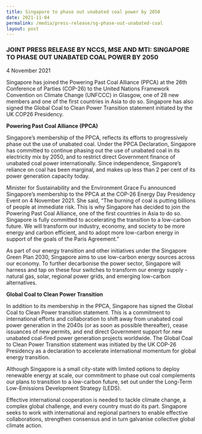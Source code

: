 ```yaml
---
title: Singapore to phase out unabated coal power by 2050
date: 2021-11-04
permalink: /media/press-release/sg-phase-out-unabated-coal
layout: post
---
```


### JOINT PRESS RELEASE BY NCCS, MSE AND MTI: SINGAPORE TO PHASE OUT UNABATED COAL POWER BY 2050

4 November 2021

Singapore has joined the Powering Past Coal Alliance (PPCA) at the 26th Conference of Parties (COP-26) to the United Nations Framework Convention on Climate Change (UNFCCC) in Glasgow, one of 28 new members and one of the first countries in Asia to do so. Singapore has also signed the Global Coal to Clean Power Transition statement initiated by the UK COP26 Presidency.

**Powering Past Coal Alliance (PPCA)** 

Singapore’s membership of the PPCA, reflects its efforts to progressively phase out the use of unabated coal. Under the PPCA Declaration, Singapore has committed to continue phasing out the use of unabated coal in its electricity mix by 2050, and to restrict direct Government finance of unabated coal power internationally. Since independence, Singapore’s reliance on coal has been marginal, and makes up less than 2 per cent of its power generation capacity today. 

Minister for Sustainability and the Environment Grace Fu announced Singapore’s membership to the PPCA at the COP-26 Energy Day Presidency Event on 4 November 2021. She said, “The burning of coal is putting billions of people at immediate risk. This is why Singapore has decided to join the Powering Past Coal Alliance, one of the first countries in Asia to do so. Singapore is fully committed to accelerating the transition to a low-carbon future. We will transform our industry, economy, and society to be more energy and carbon efficient, and to adopt more low-carbon energy in support of the goals of the Paris Agreement.”

As part of our energy transition and other initiatives under the Singapore Green Plan 2030, Singapore aims to use low-carbon energy sources across our economy. To further decarbonise the power sector, Singapore will harness and tap on these four switches to transform our energy supply - natural gas, solar, regional power grids, and emerging low-carbon alternatives.

**Global Coal to Clean Power Transition**

In addition to its membership in the PPCA, Singapore has signed the Global Coal to Clean Power transition statement. This is a commitment to international efforts and collaboration to shift away from unabated coal power generation in the 2040s (or as soon as possible thereafter), cease issuances of new permits, and end direct Government support for new unabated coal-fired power generation projects worldwide. The Global Coal to Clean Power Transition statement was initiated by the UK COP-26 Presidency as a declaration to accelerate international momentum for global energy transition. 

Although Singapore is a small city-state with limited options to deploy renewable energy at scale, our commitment to phase out coal complements our plans to transition to a low-carbon future, set out under the Long-Term Low-Emissions Development Strategy (LEDS). 

Effective international cooperation is needed to tackle climate change, a complex global challenge, and every country must do its part. Singapore seeks to work with international and regional partners to enable effective collaborations, strengthen consensus and in turn galvanise collective global climate action.
